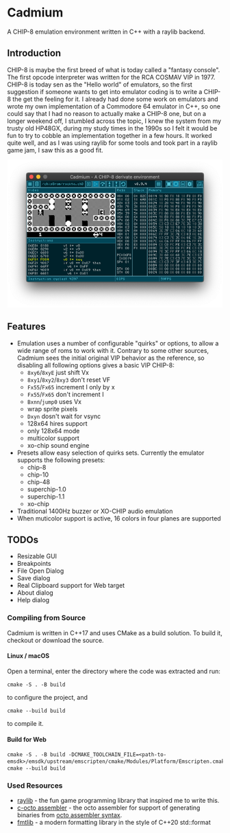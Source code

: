 # Cadmium

A CHIP-8 emulation environment written in C++ with a raylib backend.

## Introduction

CHIP-8 is maybe the first breed of what is today called a "fantasy console".
The first opcode interpreter  was written for the RCA COSMAV VIP in 1977.
CHIP-8 is today sen as the "Hello world" of emulators, so the  first
suggestion if someone wants to get into emulator coding is to write a CHIP-8
the get the feeling for it. I already had done some work on emulators and
wrote my own implementation of a Commodore 64 emulator in C++, so one could
say that I had no reason to actually make a CHIP-8 one, but on a longer
weekend off, I stumbled across the topic, I knew the system from my trusty
old HP48GX, during my study times in the 1990s so I felt it would be fun to
try to cobble an implementation together in a few hours.
It worked quite well, and as I was using raylib for some tools and took part
in a raylib game jam, I saw this as a good fit.

![Cadmium debug view](screenshots/screenshot01.png?raw=true "A screenshot of the debug view")

## Features

* Emulation uses a number of configurable "quirks" or options, to allow a wide
  range of roms to work with it. Contrary to some other sources, Cadmium sees 
  the initial original VIP behavior as the reference, so disabling all
  following options gives a basic VIP CHIP-8:
    * `8xy6`/`8xyE` just shift Vx
    * `8xy1`/`8xy2`/`8xy3` don't reset VF
    * `Fx55`/`Fx65` increment I only by x
    * `Fx55`/`Fx65` don't increment I
    * `Bxnn`/`jump0` uses Vx
    * wrap sprite pixels
    * `Dxyn` dosn't wait for vsync
    * 128x64 hires support
    * only 128x64 mode
    * multicolor support
    * xo-chip sound engine
* Presets allow easy selection of quirks sets. Currently the emulator supports
  the following presets:
    * chip-8
    * chip-10
    * chip-48
    * superchip-1.0
    * superchip-1.1
    * xo-chip
* Traditional 1400Hz buzzer or XO-CHIP audio emulation
* When muticolor support is active, 16 colors in four planes are supported

## TODOs

* Resizable GUI
* Breakpoints
* File Open Dialog
* Save dialog
* Real Clipboard support for Web target
* About dialog
* Help dialog

### Compiling from Source

Cadmium is written in C++17 and uses CMake as a build solution. To build it,
checkout or download the source.

#### Linux / macOS

Open a terminal, enter the directory where the code was extracted and run:

```
cmake -S . -B build
```

to configure the project, and

```
cmake --build build
```

to compile it.

#### Build for Web

```
cmake -S . -B build -DCMAKE_TOOLCHAIN_FILE=<path-to-emsdk>/emsdk/upstream/emscripten/cmake/Modules/Platform/Emscripten.cmake
cmake --build build
```

### Used Resources

* [raylib](https://www.raylib.com) - the fun game programming library that
  inspired me to write this.
* [c-octo assembler](https://github.com/JohnEarnest/c-octo) - the octo
  assembler for support of generating binaries from [octo assembler syntax](http://johnearnest.github.io/Octo/docs/Manual.html).
* [fmtlib](https://github.com/fmtlib/fmt) - a modern formatting library in
  the style of C++20 std::format
